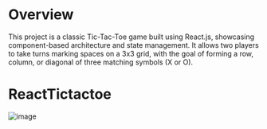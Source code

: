 
# Overview



This project is a classic Tic-Tac-Toe game built using React.js, showcasing component-based architecture and state management. It allows two players to take turns marking spaces on a 3x3 grid, with the goal of forming a row, column, or diagonal of three matching symbols (X or O).








# ReactTictactoe

![image](https://user-images.githubusercontent.com/44976792/146819104-f0c9e7bb-5019-47ee-86d8-6e233b2ed93f.png)
